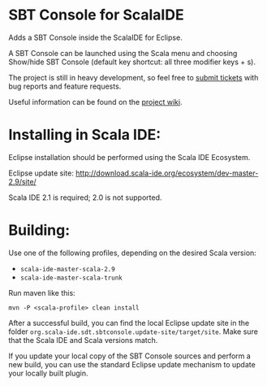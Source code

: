 SBT Console for ScalaIDE
========================

Adds a SBT Console inside the ScalaIDE for Eclipse.

A SBT Console can be launched using the Scala menu and choosing Show/hide SBT Console (default key shortcut: all three modifier keys + s).

The project is still in heavy development, so feel free to [submit tickets](https://github.com/SandroGrzicic/sbtconsole/issues/new) with bug reports and feature requests.

Useful information can be found on the [project wiki](https://github.com/SandroGrzicic/sbtconsole/wiki).

Installing in Scala IDE:
=======================

Eclipse installation should be performed using the Scala IDE Ecosystem. 

Eclipse update site: http://download.scala-ide.org/ecosystem/dev-master-2.9/site/

Scala IDE 2.1 is required; 2.0 is not supported.

Building:
=========

Use one of the following profiles, depending on the desired Scala version:

* `scala-ide-master-scala-2.9`
* `scala-ide-master-scala-trunk`

Run maven like this:

    mvn -P <scala-profile> clean install

After a successful build, you can find the local Eclipse update site in the folder `org.scala-ide.sdt.sbtconsole.update-site/target/site`. Make sure that the Scala IDE and Scala versions match.

If you update your local copy of the SBT Console sources and perform a new build, you can use the standard Eclipse update mechanism to update your locally built plugin.